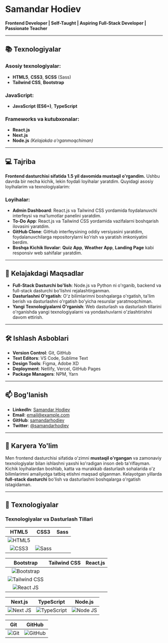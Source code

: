 # Samandar Hodiev

**Frontend Developer | Self-Taught | Aspiring Full-Stack Developer | Passionate Teacher**

---

## 📚 Texnologiyalar

### Asosiy texnologiyalar:
- **HTML5**, **CSS3**, **SCSS** (Sass)
- **Tailwind CSS**, **Bootstrap**

### JavaScript:
- **JavaScript (ES6+)**, **TypeScript**

### Frameworks va kutubxonalar:
- **React.js**
- **Next.js**
- **Node.js** *(Kelajakda o'rganmoqchiman)*

---

## 💻 Tajriba

**Frontend dasturchisi sifatida 1.5 yil davomida mustaqil o'rgandim.** Ushbu davrda bir necha kichik, lekin foydali loyihalar yaratdim. Quyidagi asosiy loyihalarim va texnologiyalarim:

### Loyihalar:
- **Admin Dashboard**: React.js va Tailwind CSS yordamida foydalanuvchi interfeysi va ma'lumotlar panelini yaratdim.
- **To-Do App**: React.js va Tailwind CSS yordamida vazifalarni boshqarish ilovasini yaratdim.
- **GitHub Clone**: GitHub interfeysining oddiy versiyasini yaratdim, foydalanuvchilarga repositorylarni ko'rish va yaratish imkoniyatini berdim.
- **Boshqa Kichik Ilovalar**: **Quiz App**, **Weather App**, **Landing Page** kabi responsiv web sahifalar yaratdim.

---

## 🌱 Kelajakdagi Maqsadlar

- **Full-Stack Dasturchi bo'lish**: Node.js va Python ni o'rganib, backend va full-stack dasturchi bo'lishni rejalashtirganman.
- **Dasturlashni O'rgatish**: O'z bilimlarimni boshqalarga o'rgatish, ta'lim berish va dasturlashni o'rgatish bo'yicha resurslar yaratmoqchiman.
- **Yangi Texnologiyalarni O'rganish**: Web dasturlash va dasturlash tillarini o'rganishda yangi texnologiyalarni va yondashuvlarni o'zlashtirishni davom ettirish.

---

## 🛠 Ishlash Asboblari

- **Version Control**: Git, GitHub
- **Text Editors**: VS Code, Sublime Text
- **Design Tools**: Figma, Adobe XD
- **Deployment**: Netlify, Vercel, GitHub Pages
- **Package Managers**: NPM, Yarn

---

## 📫 Bog'lanish

- **LinkedIn**: [Samandar Hodiev](https://www.linkedin.com/in/samandarhodiev)
- **Email**: [email@example.com](mailto:email@example.com)
- **GitHub**: [samandarhodiev](https://github.com/samandarhodiev)
- **Twitter**: [@samandarhodiev](https://twitter.com/samandarhodiev)

---

## 🚀 Karyera Yo'lim

Men frontend dasturchisi sifatida o'zimni **mustaqil o'rgangan** va zamonaviy texnologiyalar bilan ishlashni yaxshi ko'radigan inson deb ta'riflayman. Kichik loyihalardan boshlab, katta va murakkab dasturlash sohalarida o'z bilimlarimni amaliyotga tatbiq etishni maqsad qilganman. Kelayotgan yillarda **full-stack dasturchi** bo'lish va dasturlashni boshqalarga o'rgatish istagidaman.

---

## 📸 Texnologiyalar

### Texnologiyalar va Dasturlash Tillari

| **HTML5** | **CSS3** | **Sass** |
|:---:|:---:|:---:|
| ![HTML5](https://github.com/user-attachments/assets/a7bf804b-c242-4223-8448-430e7d5b9334)
 | ![CSS3](https://img.icons8.com/color/300/000000/css3.png) | ![Sass](https://img.icons8.com/color/300/000000/sass.png) |

| **Bootstrap** | **Tailwind CSS** | **React.js** |
|:---:|:---:|:---:|
| ![Bootstrap](https://github.com/user-attachments/assets/45eb5f23-5977-48b8-a6f3-fbeda8419846)
 | ![Tailwind CSS](https://github.com/user-attachments/assets/4b378c84-e5de-4016-bb01-c811e67b9481)
| ![React JS](https://img.icons8.com/color/300/000000/react-native.png) |

| **Next.js** | **TypeScript** | **Node.js** |
|:---:|:---:|:---:|
| ![Next JS](https://img.icons8.com/ios-filled/300/000000/nextjs.png) | ![TypeScript](https://img.icons8.com/color/300/000000/typescript.png) | ![Node JS](https://img.icons8.com/color/300/000000/nodejs.png) |

| **Git** | **GitHub** |
|:---:|:---:|
| ![Git](https://img.icons8.com/color/300/000000/git.png) | ![GitHub](https://img.icons8.com/ios-filled/300/000000/github.png) |

